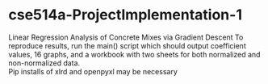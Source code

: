 # cse514a-ProjectImplementation-1
Linear Regression Analysis of Concrete Mixes via Gradient Descent
To reproduce results, run the main() script which should output coefficient values, 16 graphs, and a workbook with two sheets for both normalized and non-normalized data.
<br>
Pip installs of xlrd and openpyxl may be necessary
